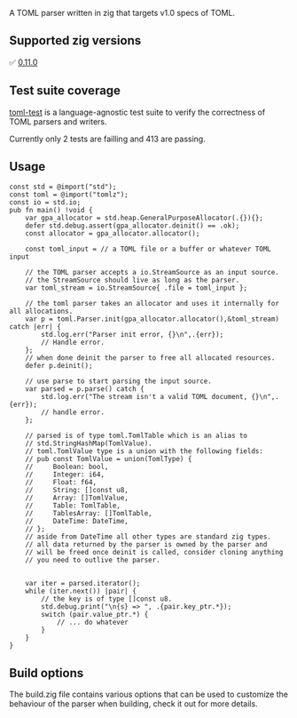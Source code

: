 A TOML parser written in zig that targets v1.0 specs of TOML.

## Supported zig versions
✅ [0.11.0](https://ziglang.org/documentation/0.11.0/)   

## Test suite coverage
[toml-test](https://github.com/toml-lang/toml-test) is a language-agnostic test suite to verify the correctness of TOML parsers and writers.

Currently only 2 tests are failling and 413 are passing.

## Usage
```zig
const std = @import("std");
const toml = @import("tomlz");
const io = std.io;
pub fn main() !void {
    var gpa_allocator = std.heap.GeneralPurposeAllocator(.{}){};
    defer std.debug.assert(gpa_allocator.deinit() == .ok);
    const allocator = gpa_allocator.allocator();

    const toml_input = // a TOML file or a buffer or whatever TOML input

    // the TOML parser accepts a io.StreamSource as an input source.
    // the StreamSource should live as long as the parser.
    var toml_stream = io.StreamSource{ .file = toml_input };

    // the toml parser takes an allocator and uses it internally for all allocations.
    var p = toml.Parser.init(gpa_allocator.allocator(),&toml_stream) catch |err| {
        std.log.err("Parser init error, {}\n",.{err});
        // Handle error.
    };
    // when done deinit the parser to free all allocated resources.
    defer p.deinit();

    // use parse to start parsing the input source.
    var parsed = p.parse() catch {
        std.log.err("The stream isn't a valid TOML document, {}\n",.{err});
        // handle error.
    };

    // parsed is of type toml.TomlTable which is an alias to 
    // std.StringHashMap(TomlValue).
    // toml.TomlValue type is a union with the following fields:
    // pub const TomlValue = union(TomlType) {
    //     Boolean: bool,
    //     Integer: i64,
    //     Float: f64,
    //     String: []const u8,
    //     Array: []TomlValue,
    //     Table: TomlTable,
    //     TablesArray: []TomlTable,
    //     DateTime: DateTime,
    // };
    // aside from DateTime all other types are standard zig types.
    // all data returned by the parser is owned by the parser and 
    // will be freed once deinit is called, consider cloning anything
    // you need to outlive the parser.


    var iter = parsed.iterator();
    while (iter.next()) |pair| {
        // the key is of type []const u8.
        std.debug.print("\n{s} => ", .{pair.key_ptr.*});
        switch (pair.value_ptr.*) {
            // ... do whatever
        }
    }
}
```

## Build options
The build.zig file contains various options that can be used to customize the behaviour of the parser when building, check it out for more details.
